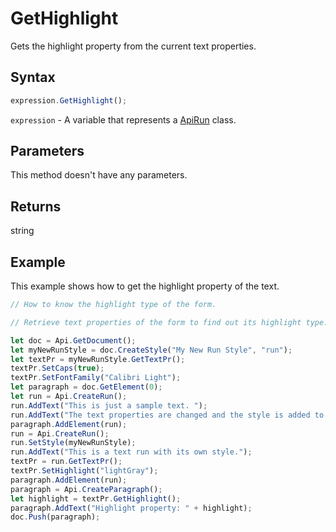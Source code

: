 # GetHighlight

Gets the highlight property from the current text properties.

## Syntax

```javascript
expression.GetHighlight();
```

`expression` - A variable that represents a [ApiRun](../ApiRun.md) class.

## Parameters

This method doesn't have any parameters.

## Returns

string

## Example

This example shows how to get the highlight property of the text.

```javascript editor-docx
// How to know the highlight type of the form.

// Retrieve text properties of the form to find out its highlight type.

let doc = Api.GetDocument();
let myNewRunStyle = doc.CreateStyle("My New Run Style", "run");
let textPr = myNewRunStyle.GetTextPr();
textPr.SetCaps(true);
textPr.SetFontFamily("Calibri Light");
let paragraph = doc.GetElement(0);
let run = Api.CreateRun();
run.AddText("This is just a sample text. ");
run.AddText("The text properties are changed and the style is added to the paragraph. ");
paragraph.AddElement(run);
run = Api.CreateRun();
run.SetStyle(myNewRunStyle);
run.AddText("This is a text run with its own style.");
textPr = run.GetTextPr();
textPr.SetHighlight("lightGray");
paragraph.AddElement(run);
paragraph = Api.CreateParagraph();
let highlight = textPr.GetHighlight();
paragraph.AddText("Highlight property: " + highlight);
doc.Push(paragraph);
```
